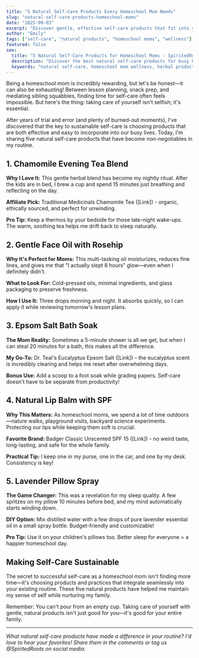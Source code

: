 ```yaml
---
title: "5 Natural Self-Care Products Every Homeschool Mom Needs"
slug: "natural-self-care-products-homeschool-moms"
date: "2025-09-03"
excerpt: "Discover gentle, effective self-care products that fit into your busy homeschool schedule. From calming herbal teas to nourishing skincare, these natural picks will help you feel refreshed and centered."
author: "Emily"
tags: ["self-care", "natural products", "homeschool moms", "wellness"]
featured: false
seo:
  title: "5 Natural Self-Care Products for Homeschool Moms - SpiritedRoots"
  description: "Discover the best natural self-care products for busy homeschool moms. Reviews of herbal teas, skincare, and wellness products that support your wellbeing."
  keywords: "natural self-care, homeschool mom wellness, herbal products, natural skincare"
---
```


Being a homeschool mom is incredibly rewarding, but let's be honest—it can also be exhausting! Between lesson planning, snack prep, and mediating sibling squabbles, finding time for self-care often feels impossible. But here's the thing: taking care of yourself isn't selfish; it's essential.

After years of trial and error (and plenty of burned-out moments), I've discovered that the key to sustainable self-care is choosing products that are both effective and easy to incorporate into our busy lives. Today, I'm sharing five natural self-care products that have become non-negotiables in my routine.

## 1. Chamomile Evening Tea Blend

**Why I Love It:** This gentle herbal blend has become my nightly ritual. After the kids are in bed, I brew a cup and spend 15 minutes just breathing and reflecting on the day.

**Affiliate Pick:** Traditional Medicinals Chamomile Tea ([Link]) - organic, ethically sourced, and perfect for unwinding.

**Pro Tip:** Keep a thermos by your bedside for those late-night wake-ups. The warm, soothing tea helps me drift back to sleep naturally.

## 2. Gentle Face Oil with Rosehip

**Why It's Perfect for Moms:** This multi-tasking oil moisturizes, reduces fine lines, and gives me that "I actually slept 8 hours" glow—even when I definitely didn't.

**What to Look For:** Cold-pressed oils, minimal ingredients, and glass packaging to preserve freshness.

**How I Use It:** Three drops morning and night. It absorbs quickly, so I can apply it while reviewing tomorrow's lesson plans.

## 3. Epsom Salt Bath Soak

**The Mom Reality:** Sometimes a 5-minute shower is all we get, but when I can steal 20 minutes for a bath, this makes all the difference.

**My Go-To:** Dr. Teal's Eucalyptus Epsom Salt ([Link]) - the eucalyptus scent is incredibly clearing and helps me reset after overwhelming days.

**Bonus Use:** Add a scoop to a foot soak while grading papers. Self-care doesn't have to be separate from productivity!

## 4. Natural Lip Balm with SPF

**Why This Matters:** As homeschool moms, we spend a lot of time outdoors—nature walks, playground visits, backyard science experiments. Protecting our lips while keeping them soft is crucial.

**Favorite Brand:** Badger Classic Unscented SPF 15 ([Link]) - no weird taste, long-lasting, and safe for the whole family.

**Practical Tip:** I keep one in my purse, one in the car, and one by my desk. Consistency is key!

## 5. Lavender Pillow Spray

**The Game Changer:** This was a revelation for my sleep quality. A few spritzes on my pillow 10 minutes before bed, and my mind automatically starts winding down.

**DIY Option:** Mix distilled water with a few drops of pure lavender essential oil in a small spray bottle. Budget-friendly and customizable!

**Pro Tip:** Use it on your children's pillows too. Better sleep for everyone = a happier homeschool day.

## Making Self-Care Sustainable

The secret to successful self-care as a homeschool mom isn't finding more time—it's choosing products and practices that integrate seamlessly into your existing routine. These five natural products have helped me maintain my sense of self while nurturing my family.

Remember: You can't pour from an empty cup. Taking care of yourself with gentle, natural products isn't just good for you—it's good for your entire family.

---

*What natural self-care products have made a difference in your routine? I'd love to hear your favorites! Share them in the comments or tag us @SpiritedRoots on social media.*
